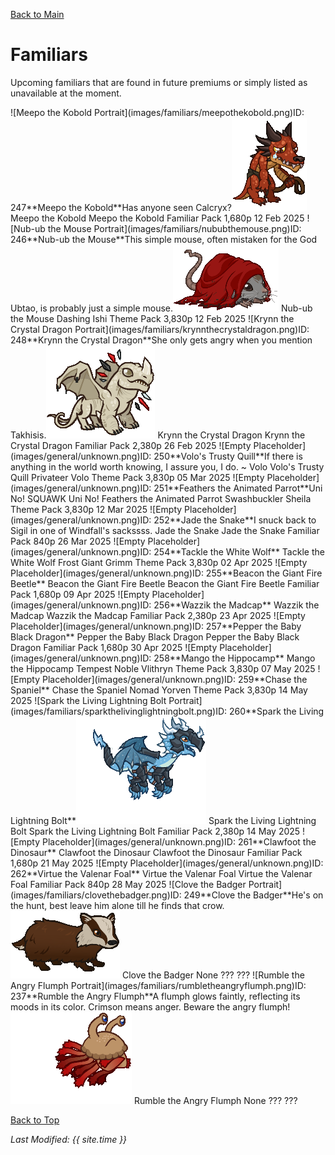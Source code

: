 [Back to Main](index.md)

# Familiars

Upcoming familiars that are found in future premiums or simply listed as unavailable at the moment.

<span class="skinTableColumn">
    <span class="skinTableRow">
        <span class="skinTableIcon">
            <span class="skinTooltipHolder" style="width:max-content">![Meepo the Kobold Portrait](images/familiars/meepothekobold.png)<span class="featTooltipContents">ID: 247**Meepo the Kobold**Has anyone seen Calcryx?<img src="images/familiars/meepothekobold.gif" alt="Meepo the Kobold Model Gif" style="width:auto;height:auto;max-width:min-content;max-height:100%"></span></span>
        </span>
        <span class="skinTableName">
            Meepo the Kobold
        </span>
        <span class="skinTableSource">
            Meepo the Kobold Familiar Pack
        </span>
        <span class="skinTableCost">
            1,680p
        </span>
        <span class="skinTableDate">
            12 Feb 2025
        </span>
    </span>
    <span class="skinTableRow">
        <span class="skinTableIcon">
            <span class="skinTooltipHolder" style="width:max-content">![Nub-ub the Mouse Portrait](images/familiars/nububthemouse.png)<span class="featTooltipContents">ID: 246**Nub-ub the Mouse**This simple mouse, often mistaken for the God Ubtao, is probably just a simple mouse.<img src="images/familiars/nububthemouse.gif" alt="Nub-ub the Mouse Model Gif" style="width:auto;height:auto;max-width:min-content;max-height:100%"></span></span>
        </span>
        <span class="skinTableName">
            Nub-ub the Mouse
        </span>
        <span class="skinTableSource">
            Dashing Ishi Theme Pack
        </span>
        <span class="skinTableCost">
            3,830p
        </span>
        <span class="skinTableDate">
            12 Feb 2025
        </span>
    </span>
    <span class="skinTableRow">
        <span class="skinTableIcon">
            <span class="skinTooltipHolder" style="width:max-content">![Krynn the Crystal Dragon Portrait](images/familiars/krynnthecrystaldragon.png)<span class="featTooltipContents">ID: 248**Krynn the Crystal Dragon**She only gets angry when you mention Takhisis.<img src="images/familiars/krynnthecrystaldragon.gif" alt="Krynn the Crystal Dragon Model Gif" style="width:auto;height:auto;max-width:min-content;max-height:100%"></span></span>
        </span>
        <span class="skinTableName">
            Krynn the Crystal Dragon
        </span>
        <span class="skinTableSource">
            Krynn the Crystal Dragon Familiar Pack
        </span>
        <span class="skinTableCost">
            2,380p
        </span>
        <span class="skinTableDate">
            26 Feb 2025
        </span>
    </span>
    <span class="skinTableRow">
        <span class="skinTableIcon">
            <span class="skinTooltipHolder" style="width:max-content">![Empty Placeholder](images/general/unknown.png)<span class="featTooltipContents">ID: 250**Volo's Trusty Quill**If there is anything in the world worth knowing, I assure you, I do. ~ Volo</span></span>
        </span>
        <span class="skinTableName">
            Volo's Trusty Quill
        </span>
        <span class="skinTableSource">
            Privateer Volo Theme Pack
        </span>
        <span class="skinTableCost">
            3,830p
        </span>
        <span class="skinTableDate">
            05 Mar 2025
        </span>
    </span>
    <span class="skinTableRow">
        <span class="skinTableIcon">
            <span class="skinTooltipHolder" style="width:max-content">![Empty Placeholder](images/general/unknown.png)<span class="featTooltipContents">ID: 251**Feathers the Animated Parrot**Uni No! SQUAWK Uni No!</span></span>
        </span>
        <span class="skinTableName">
            Feathers the Animated Parrot
        </span>
        <span class="skinTableSource">
            Swashbuckler Sheila Theme Pack
        </span>
        <span class="skinTableCost">
            3,830p
        </span>
        <span class="skinTableDate">
            12 Mar 2025
        </span>
    </span>
    <span class="skinTableRow">
        <span class="skinTableIcon">
            <span class="skinTooltipHolder" style="width:max-content">![Empty Placeholder](images/general/unknown.png)<span class="featTooltipContents">ID: 252**Jade the Snake**I snuck back to Sigil in one of Windfall's sackssss.</span></span>
        </span>
        <span class="skinTableName">
            Jade the Snake
        </span>
        <span class="skinTableSource">
            Jade the Snake Familiar Pack
        </span>
        <span class="skinTableCost">
            840p
        </span>
        <span class="skinTableDate">
            26 Mar 2025
        </span>
    </span>
    <span class="skinTableRow">
        <span class="skinTableIcon">
            <span class="skinTooltipHolder" style="width:max-content">![Empty Placeholder](images/general/unknown.png)<span class="featTooltipContents">ID: 254**Tackle the White Wolf**</span></span>
        </span>
        <span class="skinTableName">
            Tackle the White Wolf
        </span>
        <span class="skinTableSource">
            Frost Giant Grimm Theme Pack
        </span>
        <span class="skinTableCost">
            3,830p
        </span>
        <span class="skinTableDate">
            02 Apr 2025
        </span>
    </span>
    <span class="skinTableRow">
        <span class="skinTableIcon">
            <span class="skinTooltipHolder" style="width:max-content">![Empty Placeholder](images/general/unknown.png)<span class="featTooltipContents">ID: 255**Beacon the Giant Fire Beetle**</span></span>
        </span>
        <span class="skinTableName">
            Beacon the Giant Fire Beetle
        </span>
        <span class="skinTableSource">
            Beacon the Giant Fire Beetle Familiar Pack
        </span>
        <span class="skinTableCost">
            1,680p
        </span>
        <span class="skinTableDate">
            09 Apr 2025
        </span>
    </span>
    <span class="skinTableRow">
        <span class="skinTableIcon">
            <span class="skinTooltipHolder" style="width:max-content">![Empty Placeholder](images/general/unknown.png)<span class="featTooltipContents">ID: 256**Wazzik the Madcap**</span></span>
        </span>
        <span class="skinTableName">
            Wazzik the Madcap
        </span>
        <span class="skinTableSource">
            Wazzik the Madcap Familiar Pack
        </span>
        <span class="skinTableCost">
            2,380p
        </span>
        <span class="skinTableDate">
            23 Apr 2025
        </span>
    </span>
    <span class="skinTableRow">
        <span class="skinTableIcon">
            <span class="skinTooltipHolder" style="width:max-content">![Empty Placeholder](images/general/unknown.png)<span class="featTooltipContents">ID: 257**Pepper the Baby Black Dragon**</span></span>
        </span>
        <span class="skinTableName">
            Pepper the Baby Black Dragon
        </span>
        <span class="skinTableSource">
            Pepper the Baby Black Dragon Familiar Pack
        </span>
        <span class="skinTableCost">
            1,680p
        </span>
        <span class="skinTableDate">
            30 Apr 2025
        </span>
    </span>
    <span class="skinTableRow">
        <span class="skinTableIcon">
            <span class="skinTooltipHolder" style="width:max-content">![Empty Placeholder](images/general/unknown.png)<span class="featTooltipContents">ID: 258**Mango the Hippocamp**</span></span>
        </span>
        <span class="skinTableName">
            Mango the Hippocamp
        </span>
        <span class="skinTableSource">
            Tempest Noble Vlithryn Theme Pack
        </span>
        <span class="skinTableCost">
            3,830p
        </span>
        <span class="skinTableDate">
            07 May 2025
        </span>
    </span>
    <span class="skinTableRow">
        <span class="skinTableIcon">
            <span class="skinTooltipHolder" style="width:max-content">![Empty Placeholder](images/general/unknown.png)<span class="featTooltipContents">ID: 259**Chase the Spaniel**</span></span>
        </span>
        <span class="skinTableName">
            Chase the Spaniel
        </span>
        <span class="skinTableSource">
            Nomad Yorven Theme Pack
        </span>
        <span class="skinTableCost">
            3,830p
        </span>
        <span class="skinTableDate">
            14 May 2025
        </span>
    </span>
    <span class="skinTableRow">
        <span class="skinTableIcon">
            <span class="skinTooltipHolder" style="width:max-content">![Spark the Living Lightning Bolt Portrait](images/familiars/sparkthelivinglightningbolt.png)<span class="featTooltipContents">ID: 260**Spark the Living Lightning Bolt**<img src="images/familiars/sparkthelivinglightningbolt.gif" alt="Spark the Living Lightning Bolt Model Gif" style="width:auto;height:auto;max-width:min-content;max-height:100%"></span></span>
        </span>
        <span class="skinTableName">
            Spark the Living Lightning Bolt
        </span>
        <span class="skinTableSource">
            Spark the Living Lightning Bolt Familiar Pack
        </span>
        <span class="skinTableCost">
            2,380p
        </span>
        <span class="skinTableDate">
            14 May 2025
        </span>
    </span>
    <span class="skinTableRow">
        <span class="skinTableIcon">
            <span class="skinTooltipHolder" style="width:max-content">![Empty Placeholder](images/general/unknown.png)<span class="featTooltipContents">ID: 261**Clawfoot the Dinosaur**</span></span>
        </span>
        <span class="skinTableName">
            Clawfoot the Dinosaur
        </span>
        <span class="skinTableSource">
            Clawfoot the Dinosaur Familiar Pack
        </span>
        <span class="skinTableCost">
            1,680p
        </span>
        <span class="skinTableDate">
            21 May 2025
        </span>
    </span>
    <span class="skinTableRow">
        <span class="skinTableIcon">
            <span class="skinTooltipHolder" style="width:max-content">![Empty Placeholder](images/general/unknown.png)<span class="featTooltipContents">ID: 262**Virtue the Valenar Foal**</span></span>
        </span>
        <span class="skinTableName">
            Virtue the Valenar Foal
        </span>
        <span class="skinTableSource">
            Virtue the Valenar Foal Familiar Pack
        </span>
        <span class="skinTableCost">
            840p
        </span>
        <span class="skinTableDate">
            28 May 2025
        </span>
    </span>
    <span class="skinTableRow">
        <span class="skinTableIcon">
            <span class="skinTooltipHolder" style="width:max-content">![Clove the Badger Portrait](images/familiars/clovethebadger.png)<span class="featTooltipContents">ID: 249**Clove the Badger**He's on the hunt, best leave him alone till he finds that crow.<img src="images/familiars/clovethebadger.gif" alt="Clove the Badger Model Gif" style="width:auto;height:auto;max-width:min-content;max-height:100%"></span></span>
        </span>
        <span class="skinTableName">
            Clove the Badger
        </span>
        <span class="skinTableSource">
            None
        </span>
        <span class="skinTableCost">
            ???
        </span>
        <span class="skinTableDate">
            ???
        </span>
    </span>
    <span class="skinTableRow">
        <span class="skinTableIcon">
            <span class="skinTooltipHolder" style="width:max-content">![Rumble the Angry Flumph Portrait](images/familiars/rumbletheangryflumph.png)<span class="featTooltipContents">ID: 237**Rumble the Angry Flumph**A flumph glows faintly, reflecting its moods in its color. Crimson means anger. Beware the angry flumph!<img src="images/familiars/rumbletheangryflumph.gif" alt="Rumble the Angry Flumph Model Gif" style="width:auto;height:auto;max-width:min-content;max-height:100%"></span></span>
        </span>
        <span class="skinTableName">
            Rumble the Angry Flumph
        </span>
        <span class="skinTableSource">
            None
        </span>
        <span class="skinTableCost">
            ???
        </span>
        <span class="skinTableDate">
            ???
        </span>
    </span>
</span>

[Back to Top](#top)

*Last Modified: {{ site.time }}*